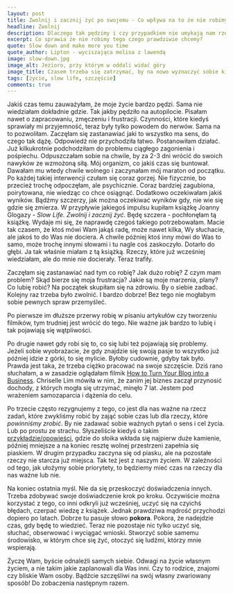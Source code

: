 ```yaml
---
layout: post
title: Zwolnij i zacznij żyć po swojemu - Co wpływa na to że nie robimy tego co lubimy?
headline: Zwolnij
description: Dlaczego tak pędzimy i czy przypadkiem nie umykają nam rzeczy prawdziwie istotne? Przemyślenia na temat tempa naszego życia i robienia tego co się kocha.
excerpt: Co sprawia że nie robimy tego czego prawdziwie chcemy?
quote: Slow down and make more you time
quote_author: Lipton - wyciszająca melisa z lawendą
image: slow-down.jpg
image_alt: Jezioro, przy którym w oddali widać góry
image_title: Czasem trzeba się zatrzymać, by na nowo wyznaczyć sobie kierunek
tags: [życie, slow life, szczęście]
comments: true
---
```


Jakiś czas temu zauważyłam, że moje życie bardzo pędzi. Sama nie wiedziałam dokładnie gdzie. Tak jakby pędziło na autopilocie. Pisałam nawet o zapracowaniu, zmęczeniu i frustracji. Czynności, które kiedyś sprawiały mi przyjemność, teraz były tylko powodem do nerwów. Sama na to pozwoliłam. Zaczęłam się zastanawiać jaki to wszystko ma sens, do czego tak dążę. Odpowiedź nie przychodziła łatwo. Postanowiłam działać. Już kilkukrotnie podchodziłam do problemu ciągłego zagonienia i pośpiechu. Odpuszczałam sobie na chwile, by za 2-3 dni wrócić do swoich nawyków ze wzmożoną siłą. Mój organizm, co jakiś czas się buntował. Dawałam mu wtedy chwile wolnego i zaczynałam mój maraton od początku. Po każdej takiej interwencji czułam się coraz gorzej. Nie fizycznie, bo przecież trochę odpoczęłam, ale psychicznie. Coraz bardziej zagubiona, poirytowana, nie wiedząc co chce osiągnąć. Dodatkowo oczekiwałam jakiś wyników. Bądźmy szczerzy, jak można oczekiwać wyników gdy, nie wie się gdzie się zmierza. W przypływie jakiegoś impulsu kupiłam książkę Joanny Glogazy - _Slow Life. Zwolnij i zacznij żyć_. Będę szczera - pochłonęłam tą książkę. Wydaje mi się, że naprawdę czegoś takiego potrzebowałam. Macie tak czasem, że ktoś mówi Wam jakąś radę, może nawet kilka, Wy słuchacie, ale jakoś to do Was nie dociera. A chwile później ktoś inny mówi do Was to samo, może trochę innymi słowami i tu nagle coś zaskoczyło. Dotarło do głębi. Ja tak właśnie miałam z tą książką. Rzeczy, które już wcześniej wiedziałam, ale do mnie nie docierały. Teraz trafiły.

<!--break-->

Zaczęłam się zastanawiać nad tym co robię? Jak dużo robię? Z czym mam problem? Skąd bierze się moja frustracja? Jakie są moje marzenia, plany? Co lubię robić? Na początek skupiłam się na zdrowiu. By o siebie zadbać. Kolejny raz trzeba było zwolnić. I bardzo dobrze! Bez tego nie mogłabym sobie pewnych spraw przemyśleć.

Po pierwsze im dłuższe przerwy robię w pisaniu artykułów czy tworzeniu filmików, tym trudniej jest wrócić do tego. Nie ważne jak bardzo to lubię i tak pojawiają się wątpliwości.

Po drugie nawet gdy robi się to, co się lubi też pojawiają się problemy. Jeżeli sobie wyobrażacie, że gdy znajdzie się swoją pasje to wszystko już później idzie z górki, to się mylicie. Byłoby cudownie, gdyby tak było. Prawda jest taka, że trzeba ciężko pracować na swoje szczęście. Dziś rano słuchałam, a w zasadzie oglądałam filmik [How to Turn Your Blog into a Business](https://www.youtube.com/watch?v=pIJKCpOkKY8). Chriselle Lim mówiła w nim, że zanim jej biznes zaczął przynosić dochody, z których mogła się utrzymać, minęło 7 lat. Jestem pod wrażeniem samozaparcia i dążenia do celu.

Po trzecie często rezygnujemy z tego, co jest dla nas ważne na rzecz zadań, które zwykliśmy robić by zająć sobie czas lub dla rzeczy, które *powinniśmy zrobić*. By nie zadawać sobie ważnych pytań o sens i cel życia. Lub po prostu ze strachu. Słyszeliście kiedyś o takim [przykładzie/opowieści](https://www.youtube.com/watch?v=uAZ8fNQHQwE), gdzie do słoika wkłada się najpierw duże kamienie, później mniejsze a na koniec resztę wolnej przestrzeni zapełnia się piaskiem. W drugim przypadku zaczyna się od piasku, ale na pozostałe rzeczy nie starcza już miejsca. Tak też jest z naszym życiem. W zależności od tego, jak ułożymy sobie priorytety, to będziemy mieć czas na rzeczy dla nas ważne lub nie.

Na koniec ostatnia myśl. Nie da się przeskoczyć doświadczenia innych. Trzeba zdobywać swoje doświadczenie krok po kroku. Oczywiście można korzystać z tego, co inni odkryli już wcześniej, uczyć się na czyichś błędach, czerpać wiedzę z książek. Jednak prawdziwa mądrość przychodzi dopiero po latach. Dobrze tu pasuje słowo **pokora**. Pokora, że nadejdzie czas, gdy będę to wiedzieć. Teraz nie pozostaje nic tylko uczyć się, słuchać, obserwować i wyciągać wnioski. Stworzyć sobie samemu środowisko, w którym chce się żyć, otoczyć się ludźmi, którzy mnie wspierają.

Życzę Wam, byście odnaleźli samych siebie. Odwagi na życie własnym życiem, a nie takim jakie zaplanowali dla Was inni. Czy to rodzice, znajomi czy bliskie Wam osoby. Bądźcie szczęśliwi na swój własny zwariowany sposób! Do zobaczenia następnym razem.
